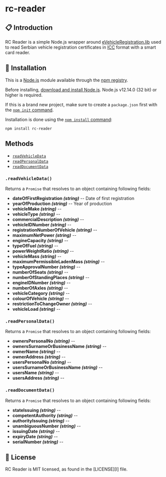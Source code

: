 # rc-reader

## 📋 Introduction

RC Reader is a simple Node.js wrapper around [eVehicleRegistration.lib](https://bit.ly/2TOrxXR) used to read Serbian vehicle registration certificates in [ICC](https://en.wikipedia.org/wiki/Smart_card) format with a smart card reader.

## 📖 Installation

This is a [Node.js](https://nodejs.org/en/) module available through the
[npm registry](https://www.npmjs.com/).

Before installing, [download and install Node.js](https://nodejs.org/en/download/).
Node.js v12.14.0 (32 bit) or higher is required.

If this is a brand new project, make sure to create a `package.json` first with
the [`npm init` command](https://docs.npmjs.com/creating-a-package-json-file).

Installation is done using the
[`npm install` command](https://docs.npmjs.com/getting-started/installing-npm-packages-locally):

```
npm install rc-reader
```

## Methods

- [`readVehicleData`](#readVehicleData)
- [`readPersonalData`](#readPersonalData)
- [`readDocumentData`](#readDocumentData)

### `.readVehicleData()`

Returns a `Promise` that resolves to an object containing following fields:

- **dateOfFirstRegistration _(string)_** -- Date of first registration
- **yearOfProduction _(string)_** -- Year of production
- **vehicleMake _(string)_** --
- **vehicleType _(string)_** --
- **commercialDescription _(string)_** --
- **vehicleIDNumber _(string)_** --
- **registrationNumberOfVehicle _(string)_** --
- **maximumNetPower _(string)_** --
- **engineCapacity _(string)_** --
- **typeOfFuel _(string)_** --
- **powerWeightRatio _(string)_** --
- **vehicleMass _(string)_** --
- **maximumPermissibleLadenMass _(string)_** --
- **typeApprovalNumber _(string)_** --
- **numberOfSeats _(string)_** --
- **numberOfStandingPlaces _(string)_** --
- **engineIDNumber _(string)_** --
- **numberOfAxles _(string)_** --
- **vehicleCategory _(string)_** --
- **colourOfVehicle _(string)_** --
- **restrictionToChangeOwner _(string)_** --
- **vehicleLoad _(string)_** --

### `.readPersonalData()`

Returns a `Promise` that resolves to an object containing following fields:

- **ownersPersonalNo _(string)_** --
- **ownersSurnameOrBusinessName _(string)_** --
- **ownerName _(string)_** --
- **ownerAddress _(string)_** --
- **usersPersonalNo _(string)_** --
- **usersSurnameOrBusinessName _(string)_** --
- **usersName _(string)_** --
- **usersAddress _(string)_** --

### `.readDocumentData()`

Returns a `Promise` that resolves to an object containing following fields:

- **stateIssuing _(string)_** --
- **competentAuthority _(string)_** --
- **authorityIssuing _(string)_** --
- **unambiguousNumber _(string)_** --
- **issuingDate _(string)_** --
- **expiryDate _(string)_** --
- **serialNumber _(string)_** --

## 📄 License

RC Reader is MIT licensed, as found in the [LICENSE][l] file.

